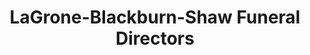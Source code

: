 ---
title: "LaGrone-Blackburn-Shaw Funeral Directors"
url: /amarillo/lagrone-blackburn-shaw-funeral-directors/
shop: Bestattungen
---